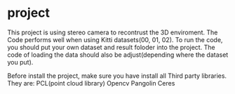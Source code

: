 # project
This project is using stereo camera to recontrust the 3D enviroment. The Code performs well when using Kitti datasets(00, 01, 02). To run the code, you should put your own dataset and result foloder into the project. The code of loading the data should also be adjust(depending where the dataset you put).

Before install the project, make sure you have install all Third party libraries. They are:
PCL(point cloud library)
Opencv
Pangolin
Ceres
